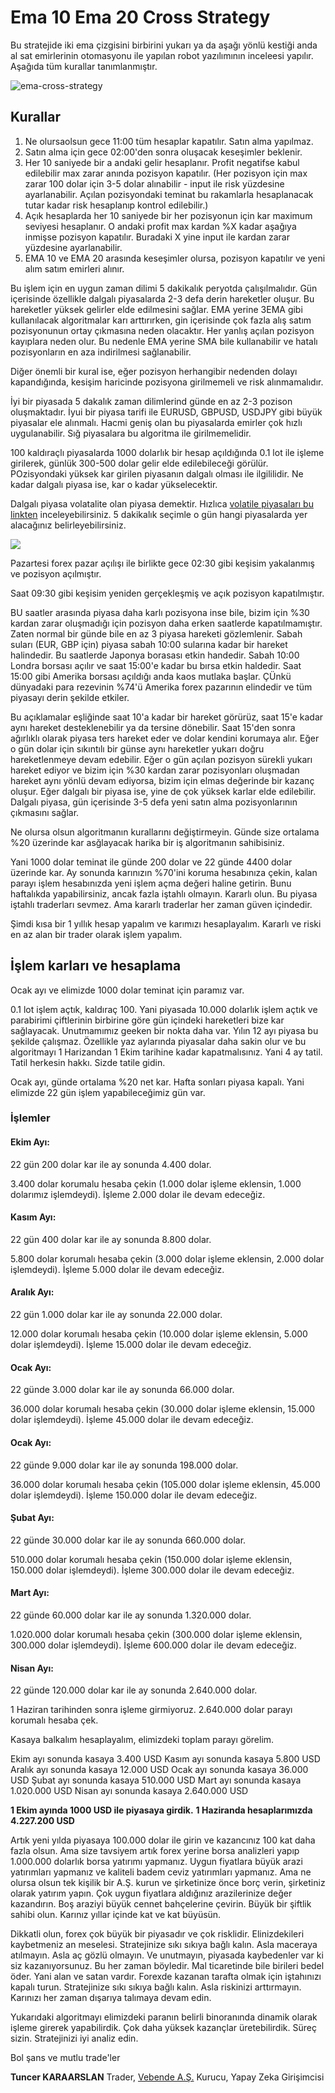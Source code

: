 # **Ema 10 Ema 20 Cross Strategy**

Bu stratejide iki ema çizgisini birbirini yukarı ya da aşağı yönlü kestiği anda al sat emirlerinin otomasyonu ile yapılan robot yazılımının inceleesi yapılır. Aşağıda tüm kurallar tanımlanmıştır.

![ema-cross-strategy](./images/ema-cross.png)

## **Kurallar**

1. Ne olursaolsun gece 11:00 tüm hesaplar kapatılır. Satın alma yapılmaz.
2. Satın alma için gece 02:00'den sonra oluşacak keseşimler beklenir.
3. Her 10 saniyede bir a andaki gelir hesaplanır. Profit negatifse kabul edilebilir max zarar anında pozisyon kapatılır. (Her pozisyon için max zarar 100 dolar için 3-5 dolar alınabilir - input ile risk yüzdesine ayarlanabilir. Açılan pozisyondaki teminat bu rakamlarla hesaplanacak tutar kadar risk hesaplanıp kontrol edilebilir.)
4. Açık hesaplarda her 10 saniyede bir her pozisyonun  için kar maximum seviyesi hesaplanır. O andaki profit max kardan %X kadar aşağıya inmişse pozisyon kapatılır. Buradaki X yine input ile kardan zarar yüzdesine ayarlanabilir.
5. EMA 10 ve EMA 20 arasında keseşimler olursa, pozisyon kapatılır ve yeni alım satım emirleri alınır.

Bu işlem için en uygun zaman dilimi 5 dakikalık peryotda çalışılmalıdır. Gün içerisinde özellikle dalgalı piyasalarda 2-3 defa derin hareketler oluşur. Bu hareketler yüksek gelirler elde edilmesini sağlar. EMA yerine 3EMA gibi kullanılacak algoritmalar karı arttırırken, gin içerisinde çok fazla alış satım pozisyonunun ortay çıkmasına neden olacaktır. Her yanlış açılan pozisyon kayıplara neden olur. Bu nedenle EMA yerine SMA bile kullanabilir ve hatalı pozisyonların en aza indirilmesi sağlanabilir.

Diğer önemli bir kural ise, eğer pozisyon herhangibir nedenden dolayı kapandığında, kesişim haricinde pozisyona girilmemeli ve risk alınmamalıdır.

İyi bir piyasada 5 dakalık zaman dilimlerind günde en az 2-3 pozison oluşmaktadır. İyui bir piyasa tarifi ile EURUSD, GBPUSD, USDJPY gibi büyük piyasalar ele alınmalı. Hacmi geniş olan bu piyasalarda emirler çok hızlı uygulanabilir. Sığ piyasalara bu algoritma ile girilmemelidir.

100 kaldıraçlı piyasalarda 1000 dolarlık bir hesap açıldığında 0.1 lot ile işleme girilerek, günlük 300-500 dolar gelir elde edilebileceği görülür. POzisyondaki yüksek kar girilen piyasanın dalgalı olması ile ilgililidir. Ne kadar dalgalı piyasa ise, kar o kadar yükselecektir. 

Dalgalı piyasa volatalite olan piyasa demektir. Hızlıca [volatile piyasaları bu linkten](https://marketmilk.babypips.com/currency-volatility) inceleyebilirsiniz. 5 dakikalık seçimle o gün hangi piyasalarda yer alacağınız belirleyebilirsiniz.

![](./images/ema-cross-2.png)

Pazartesi forex pazar açılışı ile birlikte gece 02:30 gibi keşisim yakalanmış ve pozisyon açılmıştır. 

Saat 09:30 gibi keşisim yeniden gerçekleşmiş ve açık pozisyon kapatılmıştır. 

BU saatler arasında piyasa daha karlı pozisyona inse bile, bizim için %30 kardan zarar oluşmadığı için pozisyon daha erken saatlerde kapatılmamıştır. Zaten normal bir günde bile en az 3 piyasa hareketi gözlemlenir. Sabah suları (EUR, GBP için) piyasa sabah 10:00 sularına kadar bir hareket halindedir. Bu saatlerde Japonya borasası etkin handedir. Sabah 10:00 Londra borsası açılır ve saat 15:00'e kadar bu bırsa etkin haldedir. Saat 15:00 gibi Amerika borsası açıldığı anda kaos mutlaka başlar. ÇÜnkü dünyadaki para rezevinin %74'ü Amerika forex pazarının elindedir ve tüm piyasayı derin şekilde etkiler.

Bu açıklamalar eşliğinde saat 10'a kadar bir hareket görürüz, saat 15'e kadar aynı hareket desteklenebilir ya da tersine dönebilir. Saat 15'den sonra ağırlıklı olarak piyasa ters hareket eder ve dolar kendini korumaya alır. Eğer o gün dolar için sıkıntılı bir günse aynı hareketler yukarı doğru hareketlenmeye devam edebilir. Eğer o gün açılan pozisyon sürekli yukarı hareket ediyor ve bizim için %30 kardan zarar pozisyonları oluşmadan hareket aynı yönlü devam ediyorsa, bizim  için elmas değerinde bir kazanç oluşur. Eğer dalgalı bir piyasa ise, yine de çok yüksek karlar elde edilebilir. Dalgalı piyasa, gün içerisinde 3-5 defa yeni satın alma pozisyonlarının çıkmasını sağlar.

Ne olursa olsun algoritmanın kurallarını değiştirmeyin. Günde size ortalama %20 üzerinde kar asğlayacak harika bir iş algoritmanın sahibisiniz.

Yani 1000 dolar teminat ile günde 200 dolar ve 22 günde 4400 dolar üzerinde kar. Ay sonunda karınızın %70'ini koruma hesabınıza çekin, kalan parayı işlem hesabınızda yeni işlem açma değeri haline getirin. Bunu haftalıkda yapabilirsiniz, ancak fazla iştahlı olmayın. Kararlı olun. Bu piyasa iştahlı traderları sevmez. Ama kararlı traderlar her zaman güven içindedir.

Şimdi kısa bir 1 yıllık hesap yapalım ve karımızı hesaplayalım. Kararlı ve riski en az alan bir trader olarak işlem yapalım.

## İşlem karları ve hesaplama

Ocak ayı ve elimizde 1000 dolar teminat için paramız var.

0.1 lot işlem açtık, kaldıraç 100. Yani piyasada 10.000 dolarlık işlem açtık ve parabirimi çiftlerinin birbirine göre gün içindeki hareketleri bize kar sağlayacak. Unutmamımız geeken bir nokta daha var. Yılın 12 ayı piyasa bu şekilde çalışmaz. Özellikle yaz aylarında piyasalar daha sakin olur ve bu algoritmayı 1 Harizandan 1 Ekim tarihine kadar kapatmalısınız. Yani 4 ay tatil. Tatil herkesin hakkı. Sizde tatile gidin.

Ocak ayı, günde ortalama %20 net kar. Hafta sonları piyasa kapalı. Yani elimizde 22 gün işlem yapabileceğimiz gün var.

### İşlemler

#### Ekim Ayı:
22 gün 200 dolar kar ile ay sonunda 4.400 dolar.

3.400 dolar korumalu hesaba çekin (1.000 dolar işleme eklensin, 1.000 dolarımız işlemdeydi). İşleme 2.000 dolar ile devam edeceğiz.

#### Kasım Ayı:
22 gün 400 dolar kar ile ay sonunda 8.800 dolar.

5.800 dolar korumalı hesaba çekin (3.000 dolar işleme eklensin, 2.000 dolar işlemdeydi). İşleme 5.000 dolar ile devam edeceğiz.

#### Aralık Ayı:
22 gün 1.000 dolar kar ile ay sonunda 22.000 dolar.

12.000 dolar korumalı hesaba çekin (10.000 dolar işleme eklensin, 5.000 dolar işlemdeydi). İşleme 15.000 dolar ile devam edeceğiz.

#### Ocak Ayı:
22 günde 3.000 dolar kar ile ay sonunda 66.000 dolar.

36.000 dolar korumalı hesaba çekin (30.000 dolar işleme eklensin, 15.000 dolar işlemdeydi). İşleme 45.000 dolar ile devam edeceğiz.

#### Ocak Ayı:
22 günde 9.000 dolar kar ile ay sonunda 198.000 dolar.

36.000 dolar korumalı hesaba çekin (105.000 dolar işleme eklensin, 45.000 dolar işlemdeydi). İşleme 150.000 dolar ile devam edeceğiz.

#### Şubat Ayı:
22 günde 30.000 dolar kar ile ay sonunda 660.000 dolar.

510.000 dolar korumalı hesaba çekin (150.000 dolar işleme eklensin, 150.000 dolar işlemdeydi). İşleme 300.000 dolar ile devam edeceğiz.

#### Mart Ayı:
22 günde 60.000 dolar kar ile ay sonunda 1.320.000 dolar.

1.020.000 dolar korumalı hesaba çekin (300.000 dolar işleme eklensin, 300.000 dolar işlemdeydi). İşleme 600.000 dolar ile devam edeceğiz.

#### Nisan Ayı:
22 günde 120.000 dolar kar ile ay sonunda 2.640.000 dolar.

1 Haziran tarihinden sonra işleme girmiyoruz. 2.640.000 dolar parayı korumalı hesaba çek.

Kasaya balkalım hesaplayalım, elimizdeki toplam parayı görelim.

Ekim  ayı sonunda kasaya 3.400 USD
Kasım ayı sonunda kasaya 5.800 USD
Aralık ayı sonunda kasaya 12.000 USD
Ocak ayı sonunda kasaya 36.000 USD
Şubat ayı sonunda kasaya 510.000 USD
Mart ayı sonunda kasaya 1.020.000 USD
Nisan ayı sonunda kasaya 2.640.000 USD

**1 Ekim ayında 1000 USD ile piyasaya girdik.**
**1 Haziranda hesaplarımızda 4.227.200 USD**

Artık yeni yılda piyasaya 100.000 dolar ile girin ve kazancınız 100 kat daha fazla olsun. Ama size tavsiyem artık forex yerine borsa analizleri yapıp 1.000.000 dolarlık borsa yatırımı yapmanız. Uygun fiyatlara büyük arazi yatırımları yapmanız ve kaliteli badem ceviz yatırımları yapmanız. Ama ne olursa olsun tek kişilik bir A.Ş. kurun ve şirketinize önce borç verin, şirketiniz olarak yatırım yapın. Çok uygun fiyatlara aldığınız arazilerinize değer kazandırın. Boş araziyi büyük cennet bahçelerine çevirin. Büyük bir şiftlik sahibi olun. Karınız yıllar içinde kat ve kat büyüsün.

Dikkatli olun, forex çok büyük bir piyasadır ve çok risklidir. Elinizdekileri kaybetmeniz an meselesi. Stratejinize sıkı sıkıya bağlı kalın. Asla maceraya atılmayın. Asla aç gözlü olmayın. Ve unutmayın, piyasada kaybedenler var ki siz kazanıyorsunuz. Bu her zaman böyledir. Mal ticaretinde bile birileri bedel öder. Yani alan ve satan vardır. Forexde kazanan tarafta olmak için iştahınızı kapalı turun. Stratejinize sıkı sıkıya bağlı kalın. Asla riskinizi arttırmayın. Karınızı her zaman dışarıya talımaya devam edin.

Yukarıdaki algoritmayı elimizdeki paranın belirli binoranında dinamik olarak işleme girerek yapabilirdik. Çok daha yüksek kazançlar üretebilirdik. Süreç sizin. Stratejinizi iyi analiz edin.

Bol şans ve mutlu trade'ler

**Tuncer KARAARSLAN**
Trader, [Vebende A.Ş.](https://www.vebende.com.tr) Kurucu, Yapay Zeka Girişimcisi
